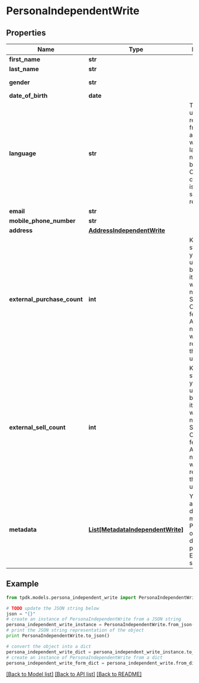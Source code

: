 # PersonaIndependentWrite



## Properties
Name | Type | Description | Notes
------------ | ------------- | ------------- | -------------
**first_name** | **str** |  | [optional] 
**last_name** | **str** |  | [optional] 
**gender** | **str** |  | [optional] [default to 'RATHER_NOT_SAY']
**date_of_birth** | **date** |  | [optional] 
**language** | **str** | That data is used for rendering the frontend application with given language. If not set, will be inferred. Custom codes can be issued for specific requirements. | [optional] 
**email** | **str** |  | [optional] 
**mobile_phone_number** | **str** |  | [optional] 
**address** | [**AddressIndependentWrite**](AddressIndependentWrite.md) |  | [optional] 
**external_purchase_count** | **int** | Knowing the statistics on your user is used to better know its profile when you do not use the Safe-Checkout feature. Although it is not required, we recommend that you keep us informed. | [optional] 
**external_sell_count** | **int** | Knowing the statistics on your user is used to better know its profile when you do not use the Safe-Checkout feature. Although it is not required, we recommend that you keep us informed. | [optional] 
**metadata** | [**List[MetadataIndependentWrite]**](MetadataIndependentWrite.md) | You can assign different meta to your Persona object for different purposes. eg. Ease searching. | [optional] 

## Example

```python
from tpdk.models.persona_independent_write import PersonaIndependentWrite

# TODO update the JSON string below
json = "{}"
# create an instance of PersonaIndependentWrite from a JSON string
persona_independent_write_instance = PersonaIndependentWrite.from_json(json)
# print the JSON string representation of the object
print PersonaIndependentWrite.to_json()

# convert the object into a dict
persona_independent_write_dict = persona_independent_write_instance.to_dict()
# create an instance of PersonaIndependentWrite from a dict
persona_independent_write_form_dict = persona_independent_write.from_dict(persona_independent_write_dict)
```
[[Back to Model list]](../README.md#documentation-for-models) [[Back to API list]](../README.md#documentation-for-api-endpoints) [[Back to README]](../README.md)


